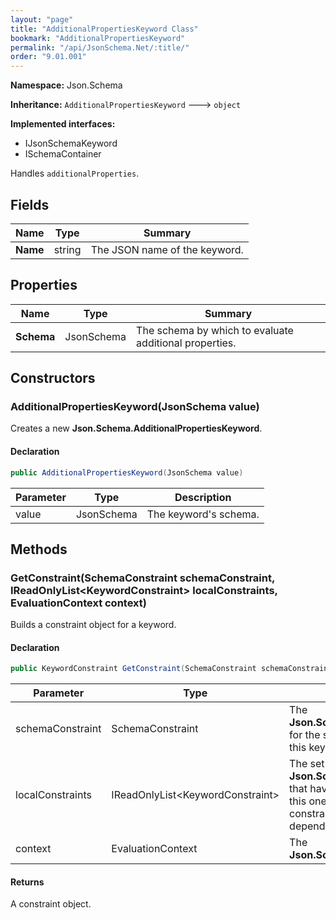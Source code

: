 ```yaml
---
layout: "page"
title: "AdditionalPropertiesKeyword Class"
bookmark: "AdditionalPropertiesKeyword"
permalink: "/api/JsonSchema.Net/:title/"
order: "9.01.001"
---
```

**Namespace:** Json.Schema

**Inheritance:**
`AdditionalPropertiesKeyword`
 🡒 
`object`

**Implemented interfaces:**

- IJsonSchemaKeyword
- ISchemaContainer

Handles `additionalProperties`.

## Fields

| Name | Type | Summary |
|---|---|---|
| **Name** | string | The JSON name of the keyword. |

## Properties

| Name | Type | Summary |
|---|---|---|
| **Schema** | JsonSchema | The schema by which to evaluate additional properties. |

## Constructors

### AdditionalPropertiesKeyword(JsonSchema value)

Creates a new **Json.Schema.AdditionalPropertiesKeyword**.

#### Declaration

```c#
public AdditionalPropertiesKeyword(JsonSchema value)
```

| Parameter | Type | Description |
|---|---|---|
| value | JsonSchema | The keyword's schema. |


## Methods

### GetConstraint(SchemaConstraint schemaConstraint, IReadOnlyList\<KeywordConstraint\> localConstraints, EvaluationContext context)

Builds a constraint object for a keyword.

#### Declaration

```c#
public KeywordConstraint GetConstraint(SchemaConstraint schemaConstraint, IReadOnlyList<KeywordConstraint> localConstraints, EvaluationContext context)
```

| Parameter | Type | Description |
|---|---|---|
| schemaConstraint | SchemaConstraint | The **Json.Schema.SchemaConstraint** for the schema object that houses this keyword. |
| localConstraints | IReadOnlyList\<KeywordConstraint\> | The set of other **Json.Schema.KeywordConstraint**s that have been processed prior to this one. Will contain the constraints for keyword dependencies. |
| context | EvaluationContext | The **Json.Schema.EvaluationContext**. |


#### Returns

A constraint object.

